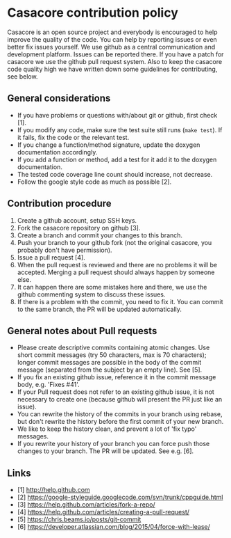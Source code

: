 # Casacore contribution policy

Casacore is an open source project and everybody is encouraged to help improve
the quality of the code. You can help by reporting issues or even better
fix issues yourself. We use github as a central communication and development
platform. Issues can be reported there. If you have a patch for casacore 
we use the github pull request system. Also to keep the casacore code
quality high we have written down some guidelines for contributing, see below.

## General considerations

 * If you have problems or questions with/about git or github, first check [1].
 * If you modify any code, make sure the test suite still runs (`make test`).
   If it fails, fix the code or the relevant test.
 * If you change a function/method signature, update the doxygen documentation
   accordingly.
 * If you add a function or method, add a test for it add it to the doxygen
   documentation.
 * The tested code coverage line count should increase, not decrease.
 * Follow the google style code as much as possible [2].

## Contribution procedure

 1. Create a github account, setup SSH keys.
 2. Fork the casacore repository on github [3].
 3. Create a branch and commit your changes to this branch.
 4. Push your branch to your github fork (not the original casacore, you
    probably don't have permission).
 5. Issue a pull request [4].
 6. When the pull request is reviewed and there are no problems it will be
    accepted. Merging a pull request should always happen by someone else.
 7. It can happen there are some mistakes here and there, we use the github
    commenting system to discuss these issues.
 8. If there is a problem with the commit, you need to fix it. You can commit
    to the same branch, the PR will be updated automatically.

## General notes about Pull requests

 * Please create descriptive commits containing atomic changes. Use short
   commit messages (try 50 characters, max is 70 characters); longer commit
   messages are possible in the body of the commit message (separated from
   the subject by an empty line). See [5].
 * If you fix an existing github issue, reference it in the commit message
   body, e.g. 'Fixes #41'.
 * If your Pull request does not refer to an existing github issue, it is not
   necessary to create one (because github will present the PR just like an
   issue).
 * You can rewrite the history of the commits in your branch using rebase,
   but don't rewrite the history before the first commit of your new branch.
 * We like to keep the history clean, and prevent a lot of 'fix typo' messages.
 * If you rewrite your history of your branch you can force push those changes
   to your branch. The PR will be updated. See e.g. [6].
 
## Links
 
 * [1] http://help.github.com
 * [2] https://google-styleguide.googlecode.com/svn/trunk/cppguide.html
 * [3] https://help.github.com/articles/fork-a-repo/
 * [4] https://help.github.com/articles/creating-a-pull-request/
 * [5] https://chris.beams.io/posts/git-commit
 * [6] https://developer.atlassian.com/blog/2015/04/force-with-lease/
